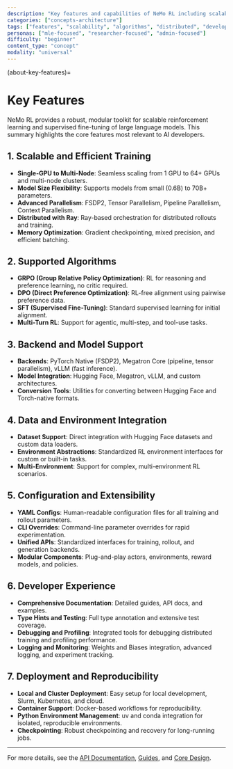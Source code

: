 ```yaml
---
description: "Key features and capabilities of NeMo RL including scalable training, supported algorithms, and developer experience"
categories: ["concepts-architecture"]
tags: ["features", "scalability", "algorithms", "distributed", "developer-experience", "reinforcement-learning"]
personas: ["mle-focused", "researcher-focused", "admin-focused"]
difficulty: "beginner"
content_type: "concept"
modality: "universal"
---
```


(about-key-features)=
# Key Features

NeMo RL provides a robust, modular toolkit for scalable reinforcement learning and supervised fine-tuning of large language models. This summary highlights the core features most relevant to AI developers.

## 1. Scalable and Efficient Training
- **Single-GPU to Multi-Node**: Seamless scaling from 1 GPU to 64+ GPUs and multi-node clusters.
- **Model Size Flexibility**: Supports models from small (0.6B) to 70B+ parameters.
- **Advanced Parallelism**: FSDP2, Tensor Parallelism, Pipeline Parallelism, Context Parallelism.
- **Distributed with Ray**: Ray-based orchestration for distributed rollouts and training.
- **Memory Optimization**: Gradient checkpointing, mixed precision, and efficient batching.

## 2. Supported Algorithms
- **GRPO (Group Relative Policy Optimization)**: RL for reasoning and preference learning, no critic required.
- **DPO (Direct Preference Optimization)**: RL-free alignment using pairwise preference data.
- **SFT (Supervised Fine-Tuning)**: Standard supervised learning for initial alignment.
- **Multi-Turn RL**: Support for agentic, multi-step, and tool-use tasks.

## 3. Backend and Model Support
- **Backends**: PyTorch Native (FSDP2), Megatron Core (pipeline, tensor parallelism), vLLM (fast inference).
- **Model Integration**: Hugging Face, Megatron, vLLM, and custom architectures.
- **Conversion Tools**: Utilities for converting between Hugging Face and Torch-native formats.

## 4. Data and Environment Integration
- **Dataset Support**: Direct integration with Hugging Face datasets and custom data loaders.
- **Environment Abstractions**: Standardized RL environment interfaces for custom or built-in tasks.
- **Multi-Environment**: Support for complex, multi-environment RL scenarios.

## 5. Configuration and Extensibility
- **YAML Configs**: Human-readable configuration files for all training and rollout parameters.
- **CLI Overrides**: Command-line parameter overrides for rapid experimentation.
- **Unified APIs**: Standardized interfaces for training, rollout, and generation backends.
- **Modular Components**: Plug-and-play actors, environments, reward models, and policies.

## 6. Developer Experience
- **Comprehensive Documentation**: Detailed guides, API docs, and examples.
- **Type Hints and Testing**: Full type annotation and extensive test coverage.
- **Debugging and Profiling**: Integrated tools for debugging distributed training and profiling performance.
- **Logging and Monitoring**: Weights and Biases integration, advanced logging, and experiment tracking.

## 7. Deployment and Reproducibility
- **Local and Cluster Deployment**: Easy setup for local development, Slurm, Kubernetes, and cloud.
- **Container Support**: Docker-based workflows for reproducibility.
- **Python Environment Management**: uv and conda integration for isolated, reproducible environments.
- **Checkpointing**: Robust checkpointing and recovery for long-running jobs.

---

For more details, see the [API Documentation](../api-docs/index), [Guides](../guides/index), and [Core Design](../core-design/index).

